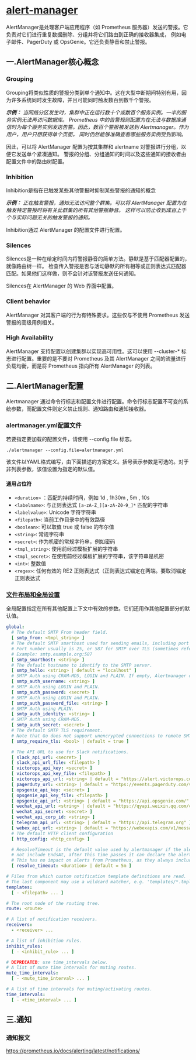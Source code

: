 # [alert-manager](https://prometheus.io/docs/alerting/latest/alertmanager/)

AlertManager是处理客户端应用程序（如 Prometheus 服务器）发送的警报。它负责对它们进行重复数据删除、分组并将它们路由到正确的接收器集成，
例如电子邮件、PagerDuty 或 OpsGenie。它还负责静音和禁止警报。

## 一.AlertManager核心概念

### Grouping

Grouping将类似性质的警报分类到单个通知中。这在大型中断期间特别有用，因为许多系统同时发生故障，并且可能同时触发数百到数千个警报。

_**示例：** 当网络分区发生时，集群中正在运行数十个或数百个服务实例。一半的服务实例无法再访问数据库。
Prometheus 中的告警规则配置为在无法与数据库通信时为每个服务实例发送告警。因此，数百个警报被发送到
Alertmanager。作为用户，用户只想获得单个页面，
同时仍然能够准确查看哪些服务实例受到影响。_

因此，可以将 AlertManager 配置为按其集群和 alertname 对警报进行分组，以便它发送单个紧凑通知。
警报的分组、分组通知的时间以及这些通知的接收者由配置文件中的路由树配置。

### Inhibition

Inhibition是指在已触发某些其他警报时抑制某些警报的通知的概念

_**示例：** 正在触发警报，通知无法访问整个群集。可以将 AlertManager 配置为在触发特定警报时将有关此群集的所有其他警报静音。
这样可以防止收到成百上千个与实际问题无关的触发警报的通知。_

Inhibition通过 AlertManager 的配置文件进行配置。

### Silences

Silences是一种在给定时间内将警报静音的简单方法。静默是基于匹配器配置的，就像路由树一样。
检查传入警报是否与活动静默的所有相等或正则表达式匹配器匹配。如果他们这样做，则不会针对该警报发送任何通知。

Silences在 AlertManager 的 Web 界面中配置。

### Client behavior

AlertManager 对其客户端的行为有特殊要求。这些仅与不使用 Prometheus 发送警报的高级用例相关。

### High Availability

AlertManager 支持配置以创建集群以实现高可用性。这可以使用 --cluster-* 标志进行配置。重要的是不要对 Prometheus
及其 AlertManager 之间的流量进行负载均衡，而是将 Prometheus 指向所有 AlertManager 的列表。

## 二.AlertManager配置

Alertmanager 通过命令行标志和配置文件进行配置。命令行标志配置不可变的系统参数，而配置文件则定义禁止规则、通知路由和通知接收器。

### alertmanager.yml配置文件

若要指定要加载的配置文件，请使用 --config.file 标志。

```shell
./alertmanager --config.file=alertmanager.yml
```

该文件以YAML格式编写，由下面描述的方案定义。括号表示参数是可选的。对于非列表参数，该值设置为指定的默认值。

#### 通用占位符

* `<duration>` ：匹配的持续时间，例如 1d , 1h30m , 5m , 10s
* `<labelname>`: 与正则表达式 `[a-zA-Z_][a-zA-Z0-9_]*` 匹配的字符串
* `<labelvalue>`: Unicode 字符字符串
* `<filepath>`: 当前工作目录中的有效路径
* `<boolean>`: 可以取值 true 或 false 的布尔值
* `<string>`: 常规字符串
* `<secret>`: 作为机密的常规字符串，例如密码
* `<tmpl_string>`: 使用前经过模板扩展的字符串
* `<tmpl_secret>`: 在使用前经过模板扩展的字符串，该字符串是机密
* `<int>`: 整数值
* `<regex>`: 任何有效的 RE2 正则表达式（正则表达式锚定在两端。要取消锚定正则表达式


### [文件布局和全局设置](https://prometheus.io/docs/alerting/latest/configuration/)

全局配置指定在所有其他配置上下文中有效的参数。它们还用作其他配置部分的默认值。

```yaml
global:
  # The default SMTP From header field.
  [ smtp_from: <tmpl_string> ]
  # The default SMTP smarthost used for sending emails, including port number.
  # Port number usually is 25, or 587 for SMTP over TLS (sometimes referred to as STARTTLS).
  # Example: smtp.example.org:587
  [ smtp_smarthost: <string> ]
  # The default hostname to identify to the SMTP server.
  [ smtp_hello: <string> | default = "localhost" ]
  # SMTP Auth using CRAM-MD5, LOGIN and PLAIN. If empty, Alertmanager doesn't authenticate to the SMTP server.
  [ smtp_auth_username: <string> ]
  # SMTP Auth using LOGIN and PLAIN.
  [ smtp_auth_password: <secret> ]
  # SMTP Auth using LOGIN and PLAIN.
  [ smtp_auth_password_file: <string> ]
  # SMTP Auth using PLAIN.
  [ smtp_auth_identity: <string> ]
  # SMTP Auth using CRAM-MD5.
  [ smtp_auth_secret: <secret> ]
  # The default SMTP TLS requirement.
  # Note that Go does not support unencrypted connections to remote SMTP endpoints.
  [ smtp_require_tls: <bool> | default = true ]

  # The API URL to use for Slack notifications.
  [ slack_api_url: <secret> ]
  [ slack_api_url_file: <filepath> ]
  [ victorops_api_key: <secret> ]
  [ victorops_api_key_file: <filepath> ]
  [ victorops_api_url: <string> | default = "https://alert.victorops.com/integrations/generic/20131114/alert/" ]
  [ pagerduty_url: <string> | default = "https://events.pagerduty.com/v2/enqueue" ]
  [ opsgenie_api_key: <secret> ]
  [ opsgenie_api_key_file: <filepath> ]
  [ opsgenie_api_url: <string> | default = "https://api.opsgenie.com/" ]
  [ wechat_api_url: <string> | default = "https://qyapi.weixin.qq.com/cgi-bin/" ]
  [ wechat_api_secret: <secret> ]
  [ wechat_api_corp_id: <string> ]
  [ telegram_api_url: <string> | default = "https://api.telegram.org" ]
  [ webex_api_url: <string> | default = "https://webexapis.com/v1/messages" ]
  # The default HTTP client configuration
  [ http_config: <http_config> ]

  # ResolveTimeout is the default value used by alertmanager if the alert does
  # not include EndsAt, after this time passes it can declare the alert as resolved if it has not been updated.
  # This has no impact on alerts from Prometheus, as they always include EndsAt.
  [ resolve_timeout: <duration> | default = 5m ]

# Files from which custom notification template definitions are read.
# The last component may use a wildcard matcher, e.g. 'templates/*.tmpl'.
templates:
  [ - <filepath> ... ]

# The root node of the routing tree.
route: <route>

# A list of notification receivers.
receivers:
  - <receiver> ...

# A list of inhibition rules.
inhibit_rules:
  [ - <inhibit_rule> ... ]

# DEPRECATED: use time_intervals below.
# A list of mute time intervals for muting routes.
mute_time_intervals:
  [ - <mute_time_interval> ... ]

# A list of time intervals for muting/activating routes.
time_intervals:
  [ - <time_interval> ... ]
```


## 三.通知

### 通知报文

https://prometheus.io/docs/alerting/latest/notifications/